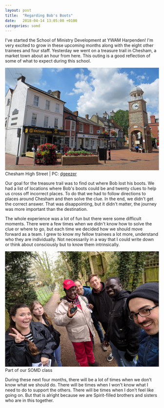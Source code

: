 ```yaml
---
layout: post
title:  "Regarding Bob's Boots"
date:   2018-04-14 13:05:00 +0100
categories: somd
---
```

I've started the School of Ministry Development at YWAM Harpenden! I'm very excited to grow in these upcoming months along with the eight other trainees and four staff. Yesterday we went on a treasure trail in Chesham, a market town about an hour from here. This outing is a good reflection of some of what to expect during this school.

![Chesham High Street](/assets/blog/chesham-high-street.jpg)
Chesham High Street | PC: [dgeezer](https://www.flickr.com/photos/dgeezer/20403786672)

Our goal for the treasure trail was to find out where Bob lost his boots. We had a list of locations where Bob's boots could be and twenty clues to help us cross off incorrect places. To do that we had to follow directions to places around Chesham and then solve the clue. In the end, we didn't get the correct answer. That was disappointing, but it didn't matter, the journey was more important than the destination.

The whole experience was a lot of fun but there were some difficult moments. There were a few times when we didn't know how to solve the clue or where to go, but each time we decided how we should move forward as a team. I grew to know my fellow trainees a lot more, understand who they are individually. Not necessarily in a way that I could write down or think about consciously but to know them intrinsically.

![Part of our SOMD class](/assets/blog/chesham-selfie.jpg)
Part of our SOMD class

During these next four months, there will be a lot of times when we don't know what we should do. There will be times when I won't know what I need to do to support the others. There will be times when I don't feel like going on. But that is alright because we are Spirit-filled brothers and sisters who are in this together.

